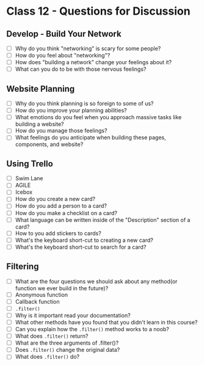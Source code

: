 # Class 12 - Questions for Discussion

## Develop - Build Your Network

- [ ] Why do you think "networking" is scary for some people?
- [ ] How do you feel about "networking"?
- [ ] How does "building a network" change your feelings about it?
- [ ] What can you do to be with those nervous feelings?

## Website Planning

- [ ] Why do you think planning is so foreign to some of us?
- [ ] How do you improve your planning abilities?
- [ ] What emotions do you feel when you approach massive tasks like building a website?
- [ ] How do you manage those feelings?
- [ ] What feelings do you anticipate when building these pages, components, and website?

## Using Trello

- [ ] Swim Lane
- [ ] AGILE
- [ ] Icebox
- [ ] How do you create a new card?
- [ ] How do you add a person to a card?
- [ ] How do you make a checklist on a card?
- [ ] What language can be written inside of the "Description" section of a card?
- [ ] How to you add stickers to cards?
- [ ] What's the keyboard short-cut to creating a new card?
- [ ] What's the keyboard short-cut to search for a card?

## Filtering

- [ ] What are the four questions we should ask about any method(or function we ever build in the future)?
- [ ] Anonymous function
- [ ] Callback function
- [ ] `.filter()`
- [ ] Why is it important read your documentation?
- [ ] What other methods have you found that you didn't learn in this course?
- [ ] Can you explain how the `.filter()` method works to a noob?
- [ ] What does `.filter()` return?
- [ ] What are the three arguments of .filter()?
- [ ] Does `.filter()` change the original data?
- [ ] What does `.filter()` do?
